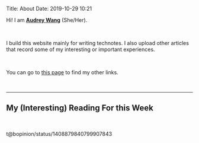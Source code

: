Title: About
Date: 2019-10-29 10:21

Hi! I am [**Audrey Wang**](https://github.com/yxwangnju) (She/Her). 

<br />

I build this website mainly for writing technotes. I also upload other articles that record some of my interesting or important experiences.



<br />

You can go to [this page]({filename}other_links.md) to find my other links.

<br />

<!-- <img alt="Get Hands Dirty!" src="{static}/pictures/get_hands_dirty.png" data-action="zoom" width="600px" class="center"> -->

---

## My (Interesting) Reading For this Week 

<br />

t@bopinion/status/1408879840799907843

